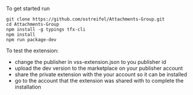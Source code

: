 To get started run 
```
git clone https://github.com/ostreifel/Attachments-Group.git
cd Attachments-Group
npm install -g typings tfx-cli
npm install
npm run package-dev
```

To test the extension:
 - change the publisher in vss-extension.json to you publisher id
 - upload the dev version to the marketplace on your publisher account
 - share the private extension with the your account so it can be installed
 - go to the account that the extension was shared with to complete the installation
